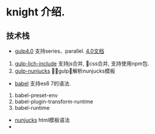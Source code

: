 # knight 介绍.

## 技术栈
 - [gulp4.0](https://github.com/gulpjs/gulp) 支持series、parallel. [4.0文档](https://github.com/gulpjs/gulp/blob/master/docs/README.md)
  1. [gulp-lich-include](https://www.npmjs.com/package/gulp-lich-include) 支持js合并, css合并, 支持使用npm包.
  2. [gulp-nunjucks](https://github.com/sindresorhus/gulp-nunjucks) gulp解析nunjucks模板
 - [babel](https://github.com/babel/babel) 支持es6 7的语法.
  1. babel-preset-env 
  2. babel-plugin-transform-runtime
  3. babel-runtime
 -  [nunjucks](http://mozilla.github.io/nunjucks/) html模板语法
 -  